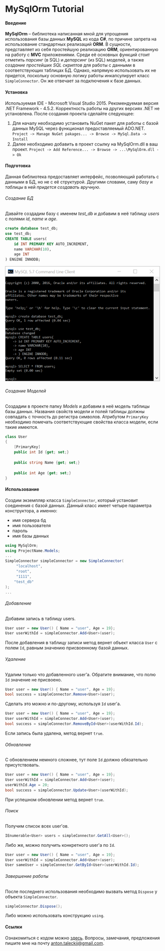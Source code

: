 ﻿# MySqlOrm Tutorial
#### Введение
**MySqlOrm** – библиотека написанная мной для упрощения использования базы данных **MySQL** из кода **C#**, по причине запрета на использование стандартных реализаций **ORM**. В сущности, представляет из себя простейшую реализацию **ORM**, ориентированную на работу с **MVC** приложениями. Среди её основных функций стоит отметить _парсинг_ (в SQL) и _депарсинг_ (из SQL) моделей, а также _создание простейших SQL скриптов_ для работы с данными в соответствующих таблицах БД. Однако, напрямую использовать их не придется, поскольку основную логику работы инкапсулирует класс `SimpleConnector`. Он же отвечает за подключения к базе данных.
#### Установка
Используемая IDE - Microsoft Visual Studio 2015. 
Рекомендуемая версия .NET Framework -  4.5.2. Корректность работы на других версиях .NET не установлена. После создания проекта сделайте следующее:
1) Для началу необходимо установить NuGet пакет для работы c базой данных MySQL через функционал предоставляемый ADO.NET. `Project -> Manage NuGet pakages... -> Browse -> MySql.Data -> Install`
2) Далее необходимо добавить в проект ссылку на MySqlOrm.dll в ваш проект. `Project -> Add Reference... -> Browse -> ...\MySqlOrm.dll -> Ok`
#### Подготовка
Данная библиотека предоставляет интерфейс, позволяющий работать с данными в БД, но не с её структурой. Другими словами, саму _базу_ и _таблицы_ в ней _придется создавать вручную_.
###### Создание БД
Давайте создадим базу с именем _test_db_ и добавим в неё таблицу _users_ с полями _id_, _name_ и _age_.
```sql
create database test_db;
use test_db;
CREATE TABLE users(
	id INT PRIMARY KEY AUTO_INCREMENT,
	name VARCHAR(10),
	age INT
) ENGINE INNODB;
```
![](https://github.com/ByMyTry/MySqlOrm/blob/master/create.png?raw=true)
###### Создание Моделей
Создадим в проекте папку _Models_ и добавим в неё модель таблицы базы данных. Названия свойств модели и полей таблицы должны совпадать с точность до регистра символов.  Атрибутом `PrimaryKey` необходимо помечать соответствующие свойства класса модели, если такие имеются.
```cs
class User
{
    [PrimaryKey]
    public int Id {get; set;}
    
    public string Name {get; set;}
    
    public int Age {get; set;}
}
```
#### Использование
 Cоздим экземпляр класса `SimpleConnector`, который установит соединения с базой данных. Данный класс имеет четыре параметра конструктора, а именно:
* имя сервера бд
* имя пользователя
* пароль
* имя базы данных
```cs
using MySqlOrm;
using ProjectName.Models;
...
SimpleConnector simpleConnector = new SimpleConnector(
     "localhost",
     "root",
     "1111",
    "test_db"
);
...
```
###### Добавление
Добавим запись в таблицу users.
```cs
User user = new User() { Name = "user", Age = 19};
User userWithId = simpleConnector.Add<User>(user);
```
После добавления в таблицу записи метод вернет объект класса `User` с полем `Id`, равным значению присвоенному базой данных.
###### Удаление
Удалим только что добавленного user'а. Обратите внимание, что полю `Id` значение не присвоено.
```cs
User user = new User() { Name = "user", Age = 19};
bool success = simpleConnector.Remove<User>(user);
```
Сделать это можно и по-другому, используя `Id` user'a.
```cs
User user = new User() { Name = "user", Age = 19};
User userWithId = simpleConnector.Add<User>(user);
bool success = simpleConnector.RemoveById<User>(userWithId.Id);
```
Если запись была удалена, метод вернет `true`.
###### Обновление
С обновлением немного сложнее, тут поле `Id` должно обязательно присутствовать.
```cs
User user = new User() { Name = "user", Age = 19};
User userWithId = simpleConnector.Add<User>(user);
userWithId.Age = 20;
bool success = simpleConnector.Update<User>(userWithId);
```
При успешном обновлении метод вернет `true`.
###### Поиск
Получим список всех user'ов.
```cs
IEnumerable<User> users = simpleConnector.GetAll<User>();
```
Либо же, можно получить конкретного user'а по `Id`.
```cs
User user = new User() { Name = "user", Age = 19};
User userWithId = simpleConnector.Add<User>(user);
User sameUser = simpleConnector.GetById<User>(userWithId.Id);
```
###### Завершение работы
После последнего использования необходимо вызвать метод `Dispose` у объекта `SimpleConnector`.
```cs
simpleConnector.Dispose();
```
Либо можно использовать конструкцию `using`.
#### Ссылки
Ознакомиться с кодом можно [здесь](https://github.com/ByMyTry/MySqlOrm).
Вопросы, замечания, предложения пишите мне на почту anton.taleckij@gmail.com.